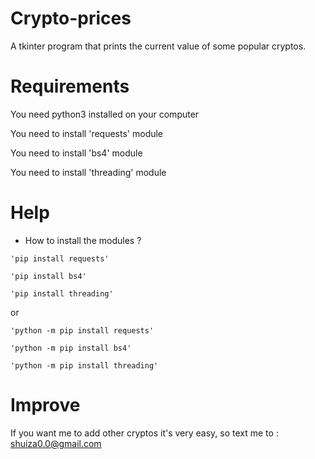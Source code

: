 # Crypto-prices
A tkinter program that prints the current value of some popular cryptos.


# Requirements 

You need python3 installed on your computer

You need to install 'requests' module

You need to install 'bs4' module

You need to install 'threading' module


# Help 

   - How to install the modules ? 

    'pip install requests'
    
    'pip install bs4'
    
    'pip install threading'
    
 or
 
    'python -m pip install requests'
    
    'python -m pip install bs4'
    
    'python -m pip install threading'
    
    
    
# Improve 

If you want me to add other cryptos it's very easy, so text me to : shuiza0.0@gmail.com 

